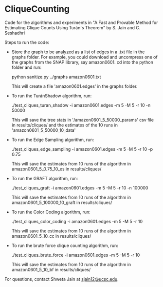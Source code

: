 # CliqueCounting
Code for the algorithms and experiments in "A Fast and Provable Method for Estimating Clique Counts Using Turán's Theorem" by S. Jain and C. Seshadhri

Steps to run the code:

* Store the graph to be analyzed as a list of edges in a .txt file in the graphs folder. For example, you could download and uncompress one of the graphs from the SNAP library, say amazon0601. cd into the python folder and run:

  python sanitize.py ../graphs amazon0601.txt
  
  This will create a file 'amazon0601.edges' in the graphs folder.
  
* To run the TuránShadow algorithm, run:
  
  ./test_cliques_turan_shadow -i amazon0601.edges -m 5 -M 5 -r 10 -n 50000
  
  This will save the tree stats in '/amazon0601_5_50000_params' csv file in results/cliques/ and the estimates of the 10 runs in 'amazon0601_5_50000_10_data'
  
* To run the Edge Sampling algorithm, run:

  ./test_cliques_edge_sampling -i amazon0601.edges -m 5 -M 5 -r 10 -p 0.75
  
  This will save the estimates from 10 runs of the algorithm in amazon0601_5_0.75_10_es in results/cliques/
  
* To run the GRAFT algorithm, run:

  ./test_cliques_graft -i amazon0601.edges -m 5 -M 5 -r 10 -n 100000
  
  This will save the estimates from 10 runs of the algorithm in amazon0601_5_100000_10_graft in results/cliques/
  
* To run the Color Coding algorithm, run:

  ./test_cliques_color_coding -i amazon0601.edges -m 5 -M 5 -r 10 
  
  This will save the estimates from 10 runs of the algorithm in amazon0601_5_10_cc in results/cliques/
  
* To run the brute force clique counting algorithm, run:

  ./test_cliques_brute_force -i amazon0601.edges -m 5 -M 5 -r 10 
  
  This will save the estimates from 10 runs of the algorithm in amazon0601_5_10_bf in results/cliques/

For questions, contact Shweta Jain at sjain12@ucsc.edu.